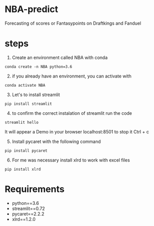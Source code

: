# NBA-predict
Forecasting of scores or Fantasypoints on Draftkings and Fanduel


# steps
1. Create an environment called NBA with conda
```
conda create -n NBA python=3.6
```

2. if you already have an environment, you can activate with
```
conda activate NBA
```

3. Let's to install streamlit
```
pip install streamlit
```

4. to confirm the correct instalation of streamlit run the code
```
streamlit hello
```
It will appear a Demo in your browser localhost:8501 to stop it Ctrl + c

5. Install pycaret with the following command
```
pip install pycaret
```
6. For me was necessary install xlrd to work with excel files
```
pip install xlrd
```


# Requirements
* python==3.6
* streamlit==0.72
* pycaret==2.2.2
* xlrd==1.2.0